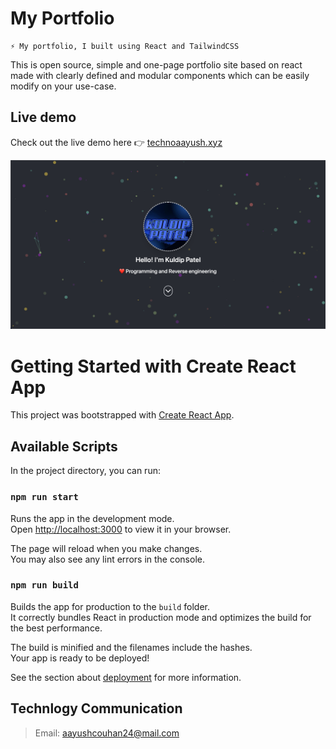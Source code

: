 # My Portfolio
    ⚡ My portfolio, I built using React and TailwindCSS

This is open source, simple and one-page portfolio site based on react made with clearly defined and modular components which can be easily modify on your use-case.

## Live demo
Check out the live demo here 👉️ [technoaayush.xyz](https://technoaayush.xyz/)

![Demo Image](./demo.png)

# Getting Started with Create React App

This project was bootstrapped with [Create React App](https://github.com/facebook/create-react-app).

## Available Scripts

In the project directory, you can run:

### `npm run start`

Runs the app in the development mode.\
Open [http://localhost:3000](http://localhost:3000) to view it in your browser.

The page will reload when you make changes.\
You may also see any lint errors in the console.

### `npm run build`

Builds the app for production to the `build` folder.\
It correctly bundles React in production mode and optimizes the build for the best performance.

The build is minified and the filenames include the hashes.\
Your app is ready to be deployed!

See the section about [deployment](https://facebook.github.io/create-react-app/docs/deployment) for more information.

## Technlogy Communication
> Email: aayushcouhan24@mail.com